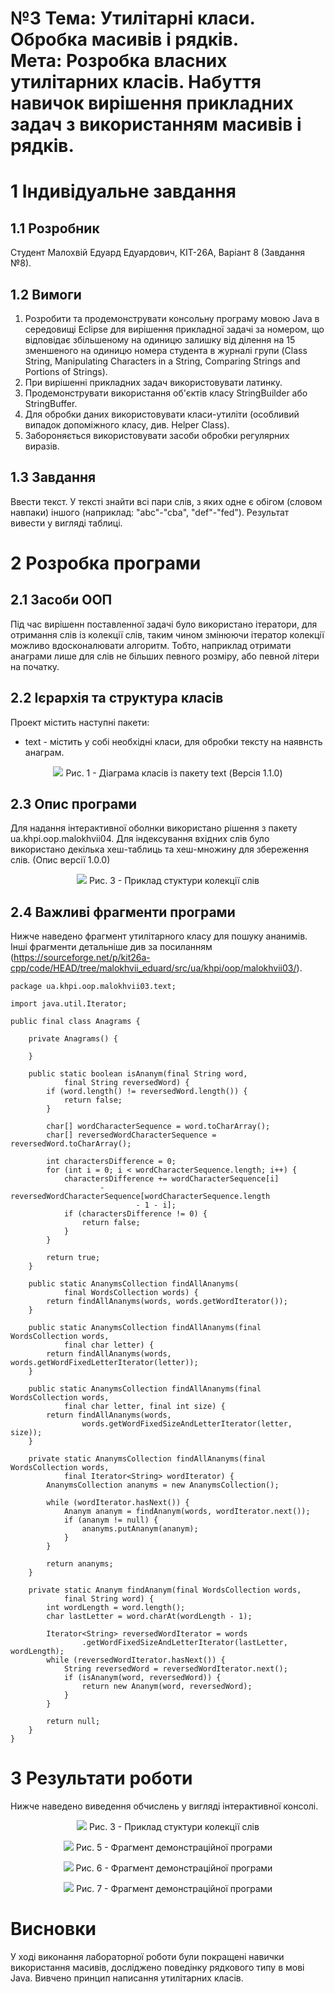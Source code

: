 # №3 Тема: Утилітарні класи. Обробка масивів і рядків.<br>Мета: Розробка власних утилітарних класів. Набуття навичок вирішення прикладних задач з використанням масивів і рядків.

# 1 Індивідуальне завдання

## 1.1 Розробник

Студент Малохвій Едуард Едуардович, КІТ-26А, Варіант 8 (Завдання №8).

## 1.2 Вимоги

1. Розробити та продемонструвати консольну програму мовою Java в середовищі Eclipse для вирішення прикладної задачі за номером, що відповідає збільшеному на одиницю залишку від ділення на 15 зменшеного на одиницю номера студента в журналі групи (Class String, Manipulating Characters in a String, Comparing Strings and Portions of Strings).
2. При вирішенні прикладних задач використовувати латинку.
3. Продемонструвати використання об'єктів класу StringBuilder або StringBuffer.
4. Для обробки даних використовувати класи-утиліти (особливий випадок допоміжного класу, див. Helper Class).
5. Забороняється використовувати засоби обробки регулярних виразів.

## 1.3 Завдання

Ввести текст. У тексті знайти всі пари слів, з яких одне є обігом (словом навпаки) іншого (наприклад: "abc"-"cba", "def"-"fed"). Результат вивести у вигляді таблиці.

# 2 Розробка програми

## 2.1 Засоби ООП

Під час вирішенн поставленної задачі було використано ітератори, для отримання слів із колекції слів, таким чином змінюючи ітератор колекції можливо вдосконалювати алгоритм. Тобто, наприклад отримати анаграми лише для слів не більших певного розміру, або певной літери на початку.

## 2.2 Ієрархія та структура класів

Проект містить наступні пакети:

- text - містить у собі необхідні класи, для обробки тексту на наявнсть анаграм.

<p align="center">
    <img src="doc/plantuml/png/ua.khpi.oop.malokhvii03.text.package.png">
    Рис. 1 - Діаграма класів із пакету text (Версія 1.1.0)
</p>

## 2.3 Опис програми

Для надання інтерактивної оболнки використано рішення з пакету ua.khpi.oop.malokhvii04\. Для індексування вхідних слів було використано декілька хеш-таблиць та хеш-множину для збереження слів. (Опис версії 1.0.0)

<p align="center">
    <img src="doc/images/words-collection.png">
    Рис. 3 - Приклад стуктури колекції слів
</p>

## 2.4 Важливі фрагменти програми

Нижче наведено фрагмент утилітарного класу для пошуку ананимів. Інші фрагменти детальніше див за посиланням (<https://sourceforge.net/p/kit26a-cpp/code/HEAD/tree/malokhvii_eduard/src/ua/khpi/oop/malokhvii03/>).

```
package ua.khpi.oop.malokhvii03.text;

import java.util.Iterator;

public final class Anagrams {

    private Anagrams() {

    }

    public static boolean isAnanym(final String word,
            final String reversedWord) {
        if (word.length() != reversedWord.length()) {
            return false;
        }

        char[] wordCharacterSequence = word.toCharArray();
        char[] reversedWordCharacterSequence = reversedWord.toCharArray();

        int charactersDifference = 0;
        for (int i = 0; i < wordCharacterSequence.length; i++) {
            charactersDifference += wordCharacterSequence[i]
                    - reversedWordCharacterSequence[wordCharacterSequence.length
                            - 1 - i];
            if (charactersDifference != 0) {
                return false;
            }
        }

        return true;
    }

    public static AnanymsCollection findAllAnanyms(
            final WordsCollection words) {
        return findAllAnanyms(words, words.getWordIterator());
    }

    public static AnanymsCollection findAllAnanyms(final WordsCollection words,
            final char letter) {
        return findAllAnanyms(words, words.getWordFixedLetterIterator(letter));
    }

    public static AnanymsCollection findAllAnanyms(final WordsCollection words,
            final char letter, final int size) {
        return findAllAnanyms(words,
                words.getWordFixedSizeAndLetterIterator(letter, size));
    }

    private static AnanymsCollection findAllAnanyms(final WordsCollection words,
            final Iterator<String> wordIterator) {
        AnanymsCollection ananyms = new AnanymsCollection();

        while (wordIterator.hasNext()) {
            Ananym ananym = findAnanym(words, wordIterator.next());
            if (ananym != null) {
                ananyms.putAnanym(ananym);
            }
        }

        return ananyms;
    }

    private static Ananym findAnanym(final WordsCollection words,
            final String word) {
        int wordLength = word.length();
        char lastLetter = word.charAt(wordLength - 1);

        Iterator<String> reversedWordIterator = words
                .getWordFixedSizeAndLetterIterator(lastLetter, wordLength);
        while (reversedWordIterator.hasNext()) {
            String reversedWord = reversedWordIterator.next();
            if (isAnanym(word, reversedWord)) {
                return new Ananym(word, reversedWord);
            }
        }

        return null;
    }
}
```

# 3 Результати роботи

Нижче наведено виведення обчислень у вигляді інтерактивної консолі.

<p align="center">
    <img src="doc/images/application-1.png">
    Рис. 3 - Приклад стуктури колекції слів 
</p>

<p align="center">
    <img src="doc/images/application-2.png"> 
    Рис. 5 - Фрагмент демонстраційної програми
</p> 
   
<p align="center">
    <img src="doc/images/application-3.png">
    Рис. 6 - Фрагмент демонстраційної програми
</p>
    
<p align="center">
    <img src="doc/images/application-4.png">
    Рис. 7 - Фрагмент демонстраційної програми
</p>

# Висновки

У ході виконання лабораторної роботи були покращені навички використання масивів, досліджено поведінку рядкового типу в мові Java. Вивчено принцип написання утилітарних класів.
